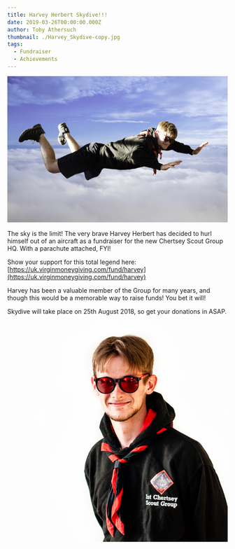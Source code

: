 ```yaml
---
title: Harvey Herbert Skydive!!!
date: 2019-03-26T00:00:00.000Z
author: Toby Athersuch
thumbnail: ./Harvey_Skydive-copy.jpg
tags:
  - Fundraiser
  - Achievements
---
```


![Harvey Skydive](./Harvey_Skydive-copy.jpg)

The sky is the limit! The very brave Harvey Herbert has decided to hurl himself out of an aircraft as a fundraiser for the new Chertsey Scout Group HQ. With a parachute attached, FYI!

Show your support for this total legend here:
[https://uk.virginmoneygiving.com/fund/harvey](https://uk.virginmoneygiving.com/fund/harvey)

Harvey has been a valuable member of the Group for many years, and though this would be a memorable way to raise funds! You bet it will!

Skydive will take place on 25th August 2018, so get your donations in ASAP.

![Harvey headshot](./Harvey_Headshot-copy.jpg)
